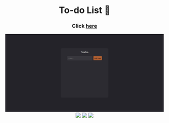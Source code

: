 <h1 align="center">To-do List 📜</h1>
   
<h3 align="center">Click <a href="https://projects-gustavo.github.io/to-do/">here</a></h3>   
<img src="assets/img/to-do.jpg">
<div align="center">
    <img src="https://img.shields.io/badge/html5-%23E34F26.svg?style=for-the-badge&logo=html5&logoColor=white" />
    <img src="https://img.shields.io/badge/css3-%231572B6.svg?style=for-the-badge&logo=css3&logoColor=white" />
    <img src="https://img.shields.io/badge/javascript-%23323330.svg?style=for-the-badge&logo=javascript&logoColor=%23F7DF1E" />
</div>
